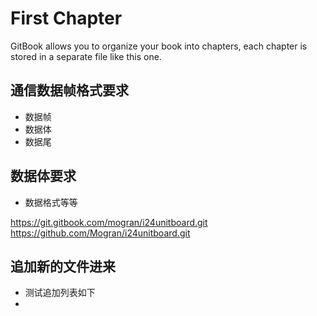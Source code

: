 # First Chapter

GitBook allows you to organize your book into chapters, each chapter is stored in a separate file like this one.

## 通信数据帧格式要求
- 数据帧
- 数据体
- 数据尾

## 数据体要求
- 数据格式等等

https://git.gitbook.com/mogran/i24unitboard.git
https://github.com/Mogran/i24unitboard.git


## 追加新的文件进来
- 测试追加列表如下
- 

